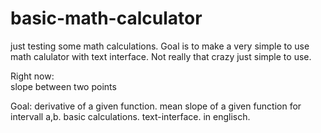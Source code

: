 # basic-math-calculator
just testing some math calculations. Goal is to make a very simple to use math calulator with text interface. Not really that crazy just simple to use.


Right now:  
slope between two points

Goal: 
derivative of a given function.
mean slope of a given function for intervall a,b. 
basic calculations. 
text-interface. 
in englisch.
